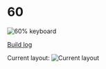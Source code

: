 # 60
![60% keyboard](https://i.imgur.com/Ivflxqa.jpg)

[Build log](https://imgur.com/a/DD50d)

Current layout:
![Current layout](https://i.imgur.com/NGBHwX5.png)